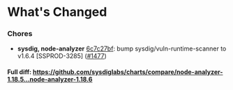 # What's Changed

### Chores
- **sysdig, node-analyzer** [6c7c27bf](https://github.com/sysdiglabs/charts/commit/6c7c27bf845b30af0eb5a4cb8f5fe330923d564f): bump sysdig/vuln-runtime-scanner to v1.6.4 [SSPROD-3285] ([#1477](https://github.com/sysdiglabs/charts/issues/1477))
#### Full diff: https://github.com/sysdiglabs/charts/compare/node-analyzer-1.18.5...node-analyzer-1.18.6
